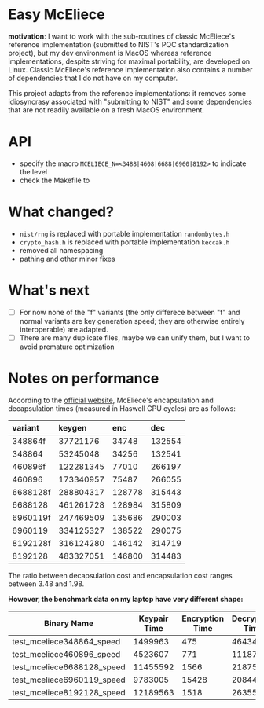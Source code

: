# Easy McEliece
**motivation**: I want to work with the sub-routines of classic McEliece's reference implementation (submitted to NIST's PQC standardization project), but my dev environment is MacOS whereas reference implementations, despite striving for maximal portability, are developed on Linux. Classic McEliece's reference implementation also contains a number of dependencies that I do not have on my computer.

This project adapts from the reference implementations: it removes some idiosyncrasy associated with "submitting to NIST" and some dependencies that are not readily available on a fresh MacOS environment.

# API
- specify the macro `MCELIECE_N=<3488|4608|6688|6960|8192>` to indicate the level
- check the Makefile to 

# What changed?
- `nist/rng` is replaced with portable implementation `randombytes.h`
- `crypto_hash.h` is replaced with portable implementation `keccak.h`
- removed all namespacing
- pathing and other minor fixes

# What's next
- [ ] For now none of the "f" variants (the only differece between "f" and normal variants are key generation speed; they are otherwise entirely interoperable) are adapted.
- [ ] There are many duplicate files, maybe we can unify them, but I want to avoid premature optimization

# Notes on performance
According to the [official website](https://classic.mceliece.org/impl.html), McEliece's encapsulation and decapsulation times (measured in Haswell CPU cycles) are as follows:

|variant|keygen|enc|dec|
|:--|:--|:--|:--|
|348864f|37721176|34748|132554|
|348864|53245048|34256|132541|
|460896f|122281345|77010|266197|
|460896|173340957|75487|266055|
|6688128f|288804317|128778|315443|
|6688128|461261728|128984|315809|
|6960119f|247469509|135686|290003|
|6960119|334125327|138522|290075|
|8192128f|316124280|146142|314719|
|8192128|483327051|146800|314483|

The ratio between decapsulation cost and encapsulation cost ranges between 3.48 and 1.98.

**However, the benchmark data on my laptop have very different shape:**

| Binary Name                   | Keypair Time | Encryption Time | Decryption Time |
|-------------------------------|--------------|-----------------|-----------------|
| test_mceliece348864_speed     | 1499963      | 475             | 464340          |
| test_mceliece460896_speed     | 4523607      | 771             | 1118701         |
| test_mceliece6688128_speed    | 11455592     | 1566            | 2187536         |
| test_mceliece6960119_speed    | 9783005      | 15428           | 2084421         |
| test_mceliece8192128_speed    | 12189563     | 1518            | 2635599         |
